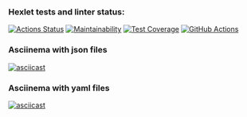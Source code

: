 ### Hexlet tests and linter status:
[![Actions Status](https://github.com/Julia-Tisa/frontend-project-lvl2/workflows/hexlet-check/badge.svg)](https://github.com/Julia-Tisa/frontend-project-lvl2/actions)
[![Maintainability](https://api.codeclimate.com/v1/badges/d415a8fd09d27c0fd771/maintainability)](https://codeclimate.com/github/Julia-Tisa/frontend-project-lvl2/maintainability)
[![Test Coverage](https://api.codeclimate.com/v1/badges/d415a8fd09d27c0fd771/test_coverage)](https://codeclimate.com/github/Julia-Tisa/frontend-project-lvl2/test_coverage)
[![GitHub Actions](https://github.com/Julia-Tisa/frontend-project-lvl2/actions/workflows/github-actions-demo.yml/badge.svg)](https://github.com/Julia-Tisa/frontend-project-lvl2/actions/workflows/github-actions-demo.yml)
### Asciinema with json files
[![asciicast](https://asciinema.org/a/vSbmoPvMxk3M3DPnsSpRQQZfj.svg)](https://asciinema.org/a/vSbmoPvMxk3M3DPnsSpRQQZfj)
### Asciinema with yaml files
[![asciicast](https://asciinema.org/a/te3A76vw7r2SLvA6IAA18jFio.svg)](https://asciinema.org/a/te3A76vw7r2SLvA6IAA18jFio)
